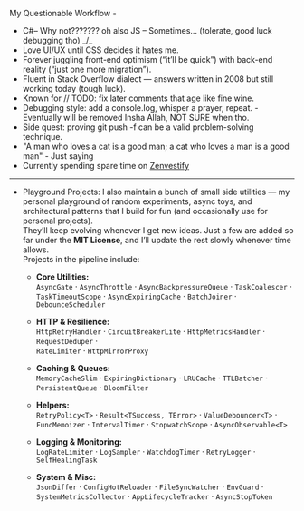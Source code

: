 My Questionable Workflow -
- C#– Why not??????? oh also JS – Sometimes… (tolerate, good luck debugging tho) _/\_
- Love UI/UX until CSS decides it hates me.
- Forever juggling front-end optimism (“it’ll be quick”) with back-end reality (“just one more migration”).
- Fluent in Stack Overflow dialect — answers written in 2008 but still working today (tough luck).
- Known for // TODO: fix later comments that age like fine wine.
- Debugging style: add a console.log, whisper a prayer, repeat.  - Eventually will be removed Insha Allah, NOT SURE when tho.
- Side quest: proving git push -f can be a valid problem-solving technique.
- "A man who loves a cat is a good man; a cat who loves a man is a good man" - Just saying
- Currently spending spare time on [Zenvestify](https://github.com/AsimFaiaz/Zenvestify)  

---

- Playground Projects: 
I also maintain a bunch of small side utilities — my personal playground of random experiments, async toys, and architectural patterns that I build for fun (and occasionally use for personal projects).  
They’ll keep evolving whenever I get new ideas. Just a few are added so far under the **MIT License**, and I’ll update the rest slowly whenever time allows. <br>
Projects in the pipeline include: <br>

  - **Core Utilities:**  
`AsyncGate` · `AsyncThrottle` · `AsyncBackpressureQueue` · `TaskCoalescer` ·  
`TaskTimeoutScope` · `AsyncExpiringCache` · `BatchJoiner` · `DebounceScheduler`

  - **HTTP & Resilience:**  
`HttpRetryHandler` · `CircuitBreakerLite` · `HttpMetricsHandler` · `RequestDeduper` ·  
`RateLimiter` · `HttpMirrorProxy`

  - **Caching & Queues:**   
`MemoryCacheSlim` · `ExpiringDictionary` · `LRUCache` · `TTLBatcher` ·  
`PersistentQueue` · `BloomFilter`

  - **Helpers:**   
`RetryPolicy<T>` · `Result<TSuccess, TError>` · `ValueDebouncer<T>` ·  
`FuncMemoizer` · `IntervalTimer` · `StopwatchScope` · `AsyncObservable<T>`

  - **Logging & Monitoring:**   
`LogRateLimiter` · `LogSampler` · `WatchdogTimer` · `RetryLogger` · `SelfHealingTask`

  - **System & Misc:**  
`JsonDiffer` · `ConfigHotReloader` · `FileSyncWatcher` · `EnvGuard` ·  
`SystemMetricsCollector` · `AppLifecycleTracker` · `AsyncStopToken`
